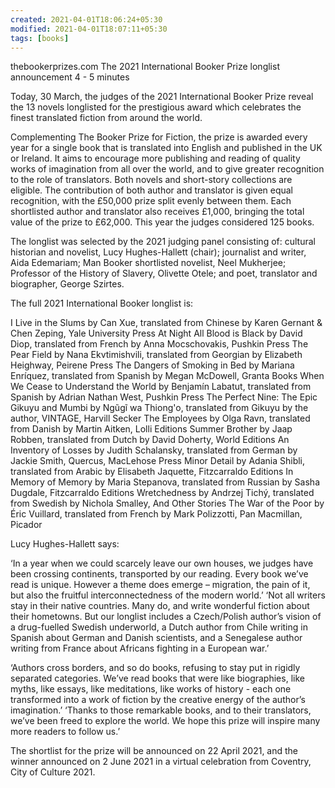 ```yaml
---
created: 2021-04-01T18:06:24+05:30
modified: 2021-04-01T18:07:11+05:30
tags: [books]
---
```


thebookerprizes.com
The 2021 International Booker Prize longlist announcement
4 - 5 minutes

Today, 30 March, the judges of the 2021 International Booker Prize reveal the 13 novels longlisted for the prestigious award which celebrates the finest translated fiction from around the world.


Complementing The Booker Prize for Fiction, the prize is awarded every year for a single book that is translated into English and published in the UK or Ireland. It aims to encourage more publishing and reading of quality works of imagination from all over the world, and to give greater recognition to the role of translators. Both novels and short-story collections are eligible. The contribution of both author and translator is given equal recognition, with the £50,000 prize split evenly between them. Each shortlisted author and translator also receives £1,000, bringing the total value of the prize to £62,000. This year the judges considered 125 books. 

The longlist was selected by the 2021 judging panel consisting of: cultural historian and novelist, Lucy Hughes-Hallett (chair); journalist and writer, Aida Edemariam; Man Booker shortlisted novelist, Neel Mukherjee; Professor of the History of Slavery, Olivette Otele; and poet, translator and biographer, George Szirtes.


The full 2021 International Booker longlist is:

I Live in the Slums by Can Xue, translated from Chinese by Karen Gernant & Chen Zeping, Yale University Press
At Night All Blood is Black by David Diop, translated from French by Anna Mocschovakis, Pushkin Press
The Pear Field by Nana Ekvtimishvili, translated from Georgian by Elizabeth Heighway, Peirene Press
The Dangers of Smoking in Bed by Mariana Enríquez, translated from Spanish by Megan McDowell, Granta Books
When We Cease to Understand the World by Benjamín Labatut, translated from Spanish by Adrian Nathan West, Pushkin Press
The Perfect Nine: The Epic Gikuyu and Mumbi by Ngũgĩ wa Thiong'o, translated from Gikuyu by the author, VINTAGE, Harvill Secker
The Employees by Olga Ravn, translated from Danish by Martin Aitken, Lolli Editions
Summer Brother by Jaap Robben, translated from Dutch by David Doherty, World Editions
An Inventory of Losses by Judith Schalansky, translated from German by Jackie Smith, Quercus, MacLehose Press
Minor Detail by Adania Shibli, translated from Arabic by Elisabeth Jaquette, Fitzcarraldo Editions
In Memory of Memory by Maria Stepanova, translated from Russian by Sasha Dugdale, Fitzcarraldo Editions
Wretchedness by Andrzej Tichý, translated from Swedish by Nichola Smalley, And Other Stories
The War of the Poor by Éric Vuillard, translated from French by Mark Polizzotti, Pan Macmillan, Picador

Lucy Hughes-Hallett says:


‘In a year when we could scarcely leave our own houses, we judges have been crossing continents, transported by our reading. Every book we’ve read is unique. However a theme does emerge – migration, the pain of it, but also the fruitful interconnectedness of the modern world.’
‘Not all writers stay in their native countries. Many do, and write wonderful fiction about their hometowns. But our longlist includes a Czech/Polish author’s vision of a drug-fuelled Swedish underworld, a Dutch author from Chile writing in Spanish about German and Danish scientists, and a Senegalese author writing from France about Africans fighting in a European war.’


‘Authors cross borders, and so do books, refusing to stay put in rigidly separated categories. We’ve read books that were like biographies, like myths, like essays, like meditations, like works of history - each one transformed into a work of fiction by the creative energy of the author’s imagination.’
‘Thanks to those remarkable books, and to their translators, we’ve been freed to explore the world. We hope this prize will inspire many more readers to follow us.’


The shortlist for the prize will be announced on 22 April 2021, and the winner announced on 2 June 2021 in a virtual celebration from Coventry, City of Culture 2021.